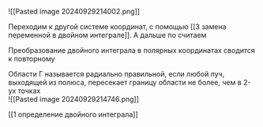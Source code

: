 ![[Pasted image 20240929214002.png]]

Переходим к другой системе координат, с помощью [[3 замена переменной в двойном интеграле]]. А дальше по считаем

Преобразование двойного интеграла в полярных координатах сводится к повторному 

Области Г называется радиально правильной, если любой луч, выходящей из полюса, пересекает границу области не более, чем в 2-ух точках   
![[Pasted image 20240929214746.png]]

[[1 определение двойного интеграла]]